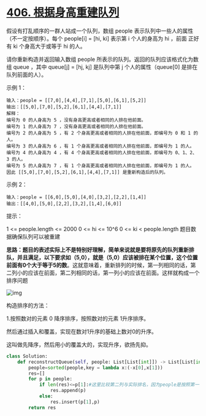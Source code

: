 # [406. 根据身高重建队列](https://leetcode.cn/problems/queue-reconstruction-by-height/)

假设有打乱顺序的一群人站成一个队列，数组 people 表示队列中一些人的属性（不一定按顺序）。每个 people[i] = [hi, ki] 表示第 i 个人的身高为 hi ，前面 正好 有 ki 个身高大于或等于 hi 的人。

请你重新构造并返回输入数组 people 所表示的队列。返回的队列应该格式化为数组 queue ，其中 queue[j] = [hj, kj] 是队列中第 j 个人的属性（queue[0] 是排在队列前面的人）。

 

示例 1：

```
输入：people = [[7,0],[4,4],[7,1],[5,0],[6,1],[5,2]]
输出：[[5,0],[7,0],[5,2],[6,1],[4,4],[7,1]]
解释：
编号为 0 的人身高为 5 ，没有身高更高或者相同的人排在他前面。
编号为 1 的人身高为 7 ，没有身高更高或者相同的人排在他前面。
编号为 2 的人身高为 5 ，有 2 个身高更高或者相同的人排在他前面，即编号为 0 和 1 的人。
编号为 3 的人身高为 6 ，有 1 个身高更高或者相同的人排在他前面，即编号为 1 的人。
编号为 4 的人身高为 4 ，有 4 个身高更高或者相同的人排在他前面，即编号为 0、1、2、3 的人。
编号为 5 的人身高为 7 ，有 1 个身高更高或者相同的人排在他前面，即编号为 1 的人。
因此 [[5,0],[7,0],[5,2],[6,1],[4,4],[7,1]] 是重新构造后的队列。
```

示例 2：

```
输入：people = [[6,0],[5,0],[4,0],[3,2],[2,2],[1,4]]
输出：[[4,0],[5,0],[2,2],[3,2],[1,4],[6,0]]
```


提示：

1 <= people.length <= 2000
0 <= hi <= 10^6
0 <= ki < people.length
题目数据确保队列可以被重建

**思路：题目的表述实际上不是特别好理解，简单来说就是要将原先的队列重新排队，并且满足，以下要求如（5,0），就是（5,0）应该被排在某个位置，这个位置前面有0个大于等于5的数**。这就意味着，重新排列的时候，第一列相同的话，第二列小的应该在前面，第二列相同的话，第一列小的应该在前面。这样就构成一个排序问题

![img](https://pic.leetcode-cn.com/1605507691-cNsBDz-image.png)

构造排序的方法：

1.按照数对的元素 0 降序排序，按照数对的元素 1升序排序。

然后通过插入和覆盖，实现在数对1升序的基础上数对0的升序。

这叫做先降序，然后用小的覆盖大的，实现升序，欲扬先抑。

```python
class Solution:
    def reconstructQueue(self, people: List[List[int]]) -> List[List[int]]:
        people=sorted(people,key = lambda x:(-x[0],x[1]))
        res=[]
        for p in people:
            if len(res)<=p[1]:#这里比较第二列与实际排名，因为people是按照第一列降序排列，这里一一拿进来，就能够将小的结果覆盖大的结果，例如将第二列都是0，（5,0）需要插入到（7,0）前面才符合
                res.append(p)
            else:
                res.insert(p[1],p)
        return res  
```

